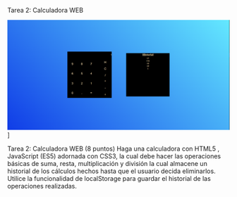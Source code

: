 Tarea 2: Calculadora WEB

![Mi captura de pantalla](/assets/Paginaweb.png)]

Tarea 2: Calculadora WEB (8 puntos)
Haga una calculadora con HTML5 , JavaScript (ES5) adornada con CSS3, la cual
debe hacer las operaciones básicas de suma, resta, multiplicación y división la cual
almacene un historial de los cálculos hechos hasta que el usuario decida eliminarlos.
Utilice la funcionalidad de localStorage para guardar el historial de las operaciones
realizadas.
